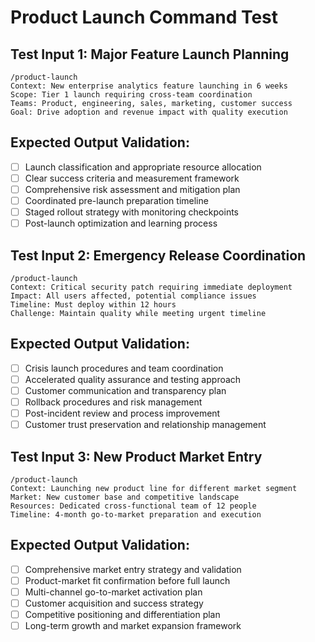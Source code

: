 # Product Launch Command Test

## Test Input 1: Major Feature Launch Planning
```
/product-launch
Context: New enterprise analytics feature launching in 6 weeks
Scope: Tier 1 launch requiring cross-team coordination
Teams: Product, engineering, sales, marketing, customer success
Goal: Drive adoption and revenue impact with quality execution
```

## Expected Output Validation:
- [ ] Launch classification and appropriate resource allocation
- [ ] Clear success criteria and measurement framework
- [ ] Comprehensive risk assessment and mitigation plan
- [ ] Coordinated pre-launch preparation timeline
- [ ] Staged rollout strategy with monitoring checkpoints
- [ ] Post-launch optimization and learning process

## Test Input 2: Emergency Release Coordination
```
/product-launch
Context: Critical security patch requiring immediate deployment
Impact: All users affected, potential compliance issues
Timeline: Must deploy within 12 hours
Challenge: Maintain quality while meeting urgent timeline
```

## Expected Output Validation:
- [ ] Crisis launch procedures and team coordination
- [ ] Accelerated quality assurance and testing approach
- [ ] Customer communication and transparency plan
- [ ] Rollback procedures and risk management
- [ ] Post-incident review and process improvement
- [ ] Customer trust preservation and relationship management

## Test Input 3: New Product Market Entry
```
/product-launch
Context: Launching new product line for different market segment
Market: New customer base and competitive landscape
Resources: Dedicated cross-functional team of 12 people
Timeline: 4-month go-to-market preparation and execution
```

## Expected Output Validation:
- [ ] Comprehensive market entry strategy and validation
- [ ] Product-market fit confirmation before full launch
- [ ] Multi-channel go-to-market activation plan
- [ ] Customer acquisition and success strategy
- [ ] Competitive positioning and differentiation plan
- [ ] Long-term growth and market expansion framework